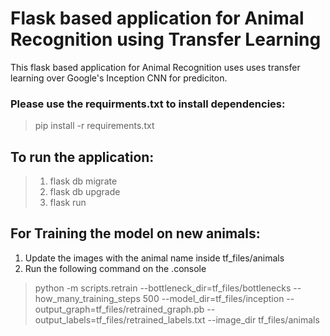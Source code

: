 # Flask based application for Animal Recognition using Transfer Learning
 This flask based application for Animal Recognition uses uses transfer learning over Google's Inception CNN for prediciton.

### Please use the requirments.txt to install dependencies:
> pip install -r requirements.txt

## To run the application:
>1. flask db migrate
>2. flask db upgrade
>3. flask run

## For Training the model on new animals:
1. Update the images with the animal name inside tf_files/animals
2. Run the following command on the .console
> python -m scripts.retrain --bottleneck_dir=tf_files/bottlenecks --how_many_training_steps 500 --model_dir=tf_files/inception --output_graph=tf_files/retrained_graph.pb --output_labels=tf_files/retrained_labels.txt --image_dir tf_files/animals
